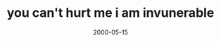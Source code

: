 ---
layout: base.njk
title : 'you can&#39;t hurt me i am invunerable' 
view_title : 'you can&#39;t hurt me i am invunerable' 
year : '2000' 
date : '2000-05-15' 
img_file : '/drawing/youcanthurt.png' 
html_file : 'youcanthurt' 
next_html : 'williamstop.html' 
year_order : '305' 
permalink : "title/{{html_file}}.html"
---